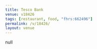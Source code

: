 ```yaml
---
title: Tesco Bank
venue: v18426
tags: [restaurant, food, "fhrs:662496"]
permalink: /v/18426/
layout: venue
---
```

null